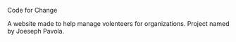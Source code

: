 Code for Change

A website made to help manage volenteers for organizations. Project named by Joeseph Pavola.
